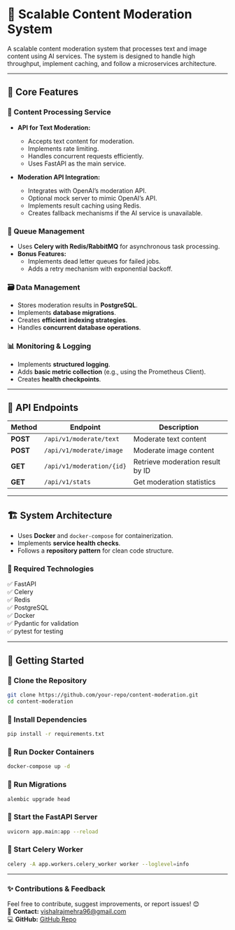 # 🚀 Scalable Content Moderation System

A scalable content moderation system that processes text and image content using AI services. The system is designed to handle high throughput, implement caching, and follow a microservices architecture.



---

## 📌 **Core Features**

### 📝 Content Processing Service

- **API for Text Moderation:**

  - Accepts text content for moderation.
  - Implements rate limiting.
  - Handles concurrent requests efficiently.
  - Uses FastAPI as the main service.

- **Moderation API Integration:**

  - Integrates with OpenAI’s moderation API.
  - Optional mock server to mimic OpenAI’s API.
  - Implements result caching using Redis.
  - Creates fallback mechanisms if the AI service is unavailable.

### 🔄 Queue Management

- Uses **Celery with Redis/RabbitMQ** for asynchronous task processing.
- **Bonus Features:**
  - Implements dead letter queues for failed jobs.
  - Adds a retry mechanism with exponential backoff.

### 🗃️ Data Management

- Stores moderation results in **PostgreSQL**.
- Implements **database migrations**.
- Creates **efficient indexing strategies**.
- Handles **concurrent database operations**.

### 📊 Monitoring & Logging

- Implements **structured logging**.
- Adds **basic metric collection** (e.g., using the Prometheus Client).
- Creates **health checkpoints**.

---

## 📡 **API Endpoints**

| Method   | Endpoint                  | Description                      |
| -------- | ------------------------- | -------------------------------- |
| **POST** | `/api/v1/moderate/text`   | Moderate text content            |
| **POST** | `/api/v1/moderate/image`  | Moderate image content           |
| **GET**  | `/api/v1/moderation/{id}` | Retrieve moderation result by ID |
| **GET**  | `/api/v1/stats`           | Get moderation statistics        |

---

## 🏗 **System Architecture**

- Uses **Docker** and `docker-compose` for containerization.
- Implements **service health checks**.
- Follows a **repository pattern** for clean code structure.

### 📌 Required Technologies

✅ FastAPI\
✅ Celery\
✅ Redis\
✅ PostgreSQL\
✅ Docker\
✅ Pydantic for validation\
✅ pytest for testing

---

## 🚀 **Getting Started**

### **🔹 Clone the Repository**

```bash
git clone https://github.com/your-repo/content-moderation.git
cd content-moderation
```

### **🔹 Install Dependencies**

```bash
pip install -r requirements.txt
```

### **🔹 Run Docker Containers**

```bash
docker-compose up -d
```

### **🔹 Run Migrations**

```bash
alembic upgrade head
```

### **🔹 Start the FastAPI Server**

```bash
uvicorn app.main:app --reload
```

### **🔹 Start Celery Worker**

```bash
celery -A app.workers.celery_worker worker --loglevel=info
```

---


### ✨ **Contributions & Feedback**

Feel free to contribute, suggest improvements, or report issues! 😊\
📩 **Contact:** [vishalrajmehra96@gmail.com](mailto\:your-email@example.com)\
💻 **GitHub:** [GitHub Repo](https://github.com/vishalraj9102/content-moderation.git)







